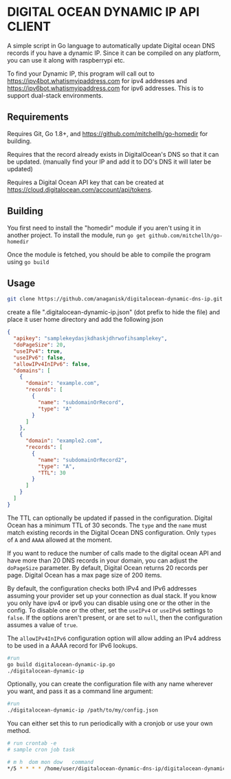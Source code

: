 # DIGITAL OCEAN DYNAMIC IP API CLIENT
A simple script in Go language to automatically update Digital ocean DNS records if you have a dynamic IP. Since it can be compiled on any platform, you can use it along with raspberrypi etc.

To find your Dynamic IP, this program will call out to https://ipv4bot.whatismyipaddress.com for ipv4 addresses and https://ipv6bot.whatismyipaddress.com for ipv6 addresses. This is to support dual-stack environments.

## Requirements
Requires Git, Go 1.8+, and https://github.com/mitchellh/go-homedir for building.

Requires that the record already exists in DigitalOcean's DNS so that it can be updated.
(manually find your IP and add it to DO's DNS it will later be updated)

Requires a Digital Ocean API key that can be created at https://cloud.digitalocean.com/account/api/tokens.

## Building
You first need to install the "homedir" module if you aren't using it in another project. To install the module, run `go get github.com/mitchellh/go-homedir`

Once the module is fetched, you should be able to compile the program using `go build`

## Usage
```bash
git clone https://github.com/anaganisk/digitalocean-dynamic-dns-ip.git
```
create a file ".digitalocean-dynamic-ip.json" (dot prefix to hide the file) and place it user home directory and add the following json

```json
{
  "apikey": "samplekeydasjkdhaskjdhrwofihsamplekey",
  "doPageSize": 20,
  "useIPv4": true,
  "useIPv6": false,
  "allowIPv4InIPv6": false,
  "domains": [
    {
      "domain": "example.com",
      "records": [
        {
          "name": "subdomainOrRecord",
          "type": "A"
        }
      ]
    },
    {
      "domain": "example2.com",
      "records": [
        {
          "name": "subdomainOrRecord2",
          "type": "A",
          "TTL": 30
        }
      ]
    }
  ]
}
```
The TTL can optionally be updated if passed in the configuration. Digital Ocean has a minimum TTL of 30 seconds. The `type` and the `name` must match existing records in the Digital Ocean DNS configuration. Only `types` of `A` and `AAAA` allowed at the moment.

If you want to reduce the number of calls made to the digital ocean API and have more than 20 DNS records in your domain, you can adjust the `doPageSize` parameter. By default, Digital Ocean returns 20 records per page. Digital Ocean has a max page size of 200 items.

By default, the configuration checks both IPv4 and IPv6 addresses assuming your provider set up your connection as dual stack. If you know you only have ipv4 or ipv6 you can disable using one or the other in the config. To disable one or the other, set the `useIPv4` or `useIPv6` settings to `false`. If the options aren't present, or are set to `null`, then the configuration assumes a value of `true`.

The `allowIPv4InIPv6` configuration option will allow adding an IPv4 address to be used in a AAAA record for IPv6 lookups.

```bash
#run
go build digitalocean-dynamic-ip.go
./digitalocean-dynamic-ip
```

Optionally, you can create the configuration file with any name wherever you want, and pass it as a command line argument:
```bash
#run
./digitalocean-dynamic-ip /path/to/my/config.json
```

You can either set this to run periodically with a cronjob or use your own method.
```bash
# run crontab -e
# sample cron job task 

# m h  dom mon dow   command
*/5 * * * * /home/user/digitalocean-dynamic-dns-ip/digitalocean-dynamic-ip
```

